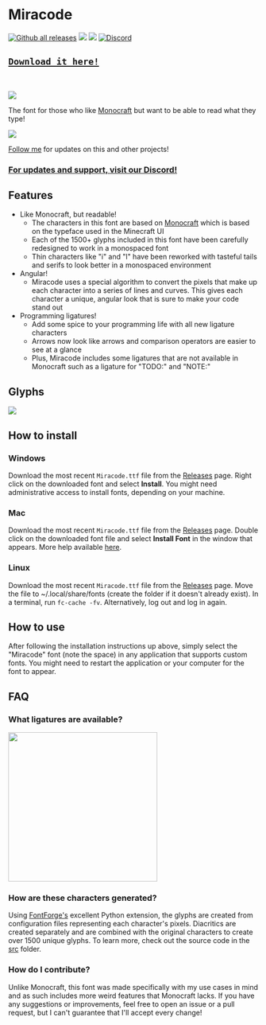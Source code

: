 # Miracode

[![Github all releases](https://img.shields.io/github/downloads/IdreesInc/Miracode/total.svg)](https://GitHub.com/IdreesInc/Miracode/releases/)
![](https://img.shields.io/github/license/IdreesInc/Miracode)
[![](https://img.shields.io/github/v/release/IdreesInc/Miracode)](https://GitHub.com/IdreesInc/Miracode/releases/)
<a href="https://discord.gg/6yxE9prcNc" target="_blank">
	<img alt="Discord" src="https://img.shields.io/discord/1398471368403583120?logo=discord&logoColor=fff&label=discord&color=5865F2">
</a>

## [`Download it here!`](https://github.com/IdreesInc/Miracode/releases)
<br/>

![](images/miracode-banner.png)

The font for those who like [Monocraft](https://github.com/IdreesInc/Monocraft) but want to be able to read what they type!

![](images/preview.png)

[Follow me](https://github.com/IdreesInc/IdreesInc) for updates on this and other projects!

### [For updates and support, visit our Discord!](https://discord.gg/6yxE9prcNc)

## Features

- Like Monocraft, but readable!
  - The characters in this font are based on [Monocraft](https://github.com/IdreesInc/Monocraft) which is based on the typeface used in the Minecraft UI
  - Each of the 1500+ glyphs included in this font have been carefully redesigned to work in a monospaced font
  - Thin characters like "i" and "l" have been reworked with tasteful tails and serifs to look better in a monospaced environment
- Angular!
  - Miracode uses a special algorithm to convert the pixels that make up each character into a series of lines and curves. This gives each character a unique, angular look that is sure to make your code stand out
- Programming ligatures!
  - Add some spice to your programming life with all new ligature characters
  - Arrows now look like arrows and comparison operators are easier to see at a glance
  - Plus, Miracode includes some ligatures that are not available in Monocraft such as a ligature for "TODO:" and "NOTE:"

## Glyphs

![](images/glyphs.png)

## How to install

### Windows

Download the most recent `Miracode.ttf` file from the [Releases](https://github.com/IdreesInc/Miracode/releases) page. Right click on the downloaded font and select **Install**. You might need administrative access to install fonts, depending on your machine.

### Mac

<!-- #### Using Homebrew

```shell
brew tap homebrew/cask-fonts
brew install --cask font-monocraft
``` -->

<!-- #### Manually -->

Download the most recent `Miracode.ttf` file from the [Releases](https://github.com/IdreesInc/Miracode/releases) page. Double click on the downloaded font file and select **Install Font** in the window that appears. More help available [here](https://support.apple.com/en-us/HT201749).

### Linux

Download the most recent `Miracode.ttf` file from the [Releases](https://github.com/IdreesInc/Miracode/releases) page. Move the file to ~/.local/share/fonts (create the folder if it doesn't already exist). In a terminal, run `fc-cache -fv`. Alternatively, log out and log in again. 

## How to use

After following the installation instructions up above, simply select the "Miracode" font (note the space) in any application that supports custom fonts. You might need to restart the application or your computer for the font to appear.

## FAQ

### What ligatures are available?

<img src="images/ligatures.png" width="300">

### How are these characters generated?

Using [FontForge's](https://fontforge.org/en-US/) excellent Python extension, the glyphs are created from configuration files representing each character's pixels. Diacritics are created separately and are combined with the original characters to create over 1500 unique glyphs. To learn more, check out the source code in the [src](https://github.com/IdreesInc/Miracode/tree/main/src) folder.

### How do I contribute?

Unlike Monocraft, this font was made specifically with my use cases in mind and as such includes more weird features that Monocraft lacks. If you have any suggestions or improvements, feel free to open an issue or a pull request, but I can't guarantee that I'll accept every change!
